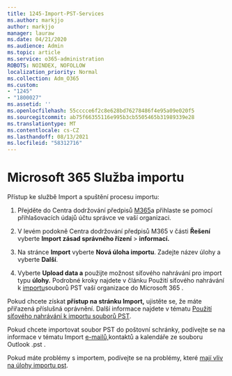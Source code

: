 ```yaml
---
title: 1245-Import-PST-Services
ms.author: markjjo
author: markjjo
manager: lauraw
ms.date: 04/21/2020
ms.audience: Admin
ms.topic: article
ms.service: o365-administration
ROBOTS: NOINDEX, NOFOLLOW
localization_priority: Normal
ms.collection: Adm_O365
ms.custom:
- "1245"
- "1800027"
ms.assetid: ''
ms.openlocfilehash: 55cccce6f2c8e628bd76278486f4e95a09e020f5
ms.sourcegitcommit: ab75f66355116e995b3cb5505465b31989339e28
ms.translationtype: MT
ms.contentlocale: cs-CZ
ms.lasthandoff: 08/13/2021
ms.locfileid: "58312716"
---
```

# <a name="microsoft-365-import-service"></a>Microsoft 365 Služba importu

Přístup ke službě Import a spuštění procesu importu:

1. Přejděte do Centra dodržování předpisů [M365](https://compliance.microsoft.com/)a přihlaste se pomocí přihlašovacích údajů účtu správce ve vaší organizaci.

1. V levém podokně Centra dodržování předpisů M365 v části **Řešení** vyberte **Import zásad správného řízení**  >  **informací.**

1. Na stránce **Import** vyberte **Nová úloha importu**. Zadejte název úlohy a vyberte **Další**.

1. Vyberte **Upload data a** použijte možnost síťového nahrávání pro import typu **úlohy.** Podrobné kroky najdete v článku Použití síťového nahrávání k [importu](https://docs.microsoft.com/compliance/use-network-upload-to-import-pst-files)souborů PST vaší organizace do Microsoft 365 .

Pokud chcete získat **přístup na stránku Import,** ujistěte se, že máte přiřazená příslušná oprávnění. Další informace najdete v tématu [Použití síťového nahrávání k importu souborů PST](https://docs.microsoft.com/microsoft-365/compliance/importing-pst-files-to-office-365#using-network-upload-to-import-pst-files).

Pokud chcete importovat soubor PST do poštovní schránky, podívejte se na informace v tématu Import [e-mailů,](https://support.office.com/article/import-email-contacts-and-calendar-from-an-outlook-pst-file-431a8e9a-f99f-4d5f-ae48-ded54b3440ac)kontaktů a kalendáře ze souboru Outlook .pst .

Pokud máte problémy s importem, podívejte se na problémy, které [mají vliv na úlohy importu pst](https://docs.microsoft.com/office365/troubleshoot/pst-import-service/issues-with-pst-import-job).

